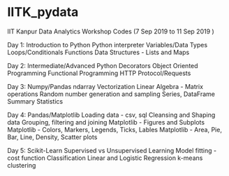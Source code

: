 # IITK_pydata
IIT Kanpur Data Analytics Workshop Codes (7 Sep 2019 to 11 Sep 2019 )

Day 1: Introduction to Python
	Python interpreter
	Variables/Data Types
	Loops/Conditionals
	Functions
	Data Structures - Lists and Maps

Day 2: Intermediate/Advanced Python
	Decorators
	Object Oriented Programming
	Functional Programming
	HTTP Protocol/Requests

Day 3: Numpy/Pandas
	ndarray
	Vectorization
	Linear Algebra - Matrix operations
	Random number generation and sampling
	Series, DataFrame
	Summary Statistics
	
Day 4: Pandas/Matplotlib
	Loading data - csv, sql
	Cleansing and Shaping data
	Grouping, filtering and joining
	Matplotlib - Figures and Subplots
	Matplotlib - Colors, Markers, Legends, Ticks, Lables
	Matplotlib - Area, Pie, Bar, Line, Density, Scatter plots
	
Day 5: Scikit-Learn
	Supervised vs Unsupervised Learning
	Model fitting - cost function
	Classification
	Linear and Logistic Regression
	k-means clustering
